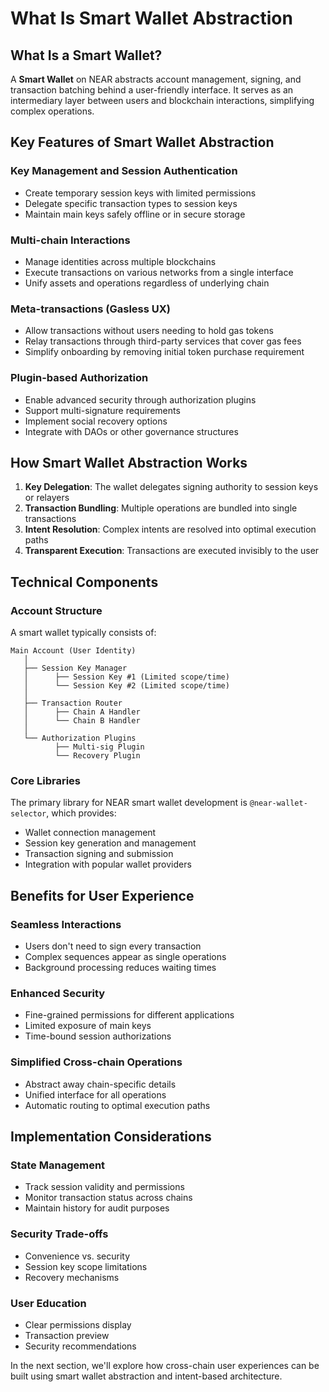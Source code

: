 # What Is Smart Wallet Abstraction

## What Is a Smart Wallet?

A **Smart Wallet** on NEAR abstracts account management, signing, and transaction batching behind a user-friendly interface. It serves as an intermediary layer between users and blockchain interactions, simplifying complex operations.

## Key Features of Smart Wallet Abstraction

### Key Management and Session Authentication
- Create temporary session keys with limited permissions
- Delegate specific transaction types to session keys
- Maintain main keys safely offline or in secure storage

### Multi-chain Interactions
- Manage identities across multiple blockchains
- Execute transactions on various networks from a single interface
- Unify assets and operations regardless of underlying chain

### Meta-transactions (Gasless UX)
- Allow transactions without users needing to hold gas tokens
- Relay transactions through third-party services that cover gas fees
- Simplify onboarding by removing initial token purchase requirement

### Plugin-based Authorization
- Enable advanced security through authorization plugins
- Support multi-signature requirements
- Implement social recovery options
- Integrate with DAOs or other governance structures

## How Smart Wallet Abstraction Works

1. **Key Delegation**: The wallet delegates signing authority to session keys or relayers
2. **Transaction Bundling**: Multiple operations are bundled into single transactions
3. **Intent Resolution**: Complex intents are resolved into optimal execution paths
4. **Transparent Execution**: Transactions are executed invisibly to the user

## Technical Components

### Account Structure

A smart wallet typically consists of:

```
Main Account (User Identity)
   │
   ├── Session Key Manager
   │      ├── Session Key #1 (Limited scope/time)
   │      └── Session Key #2 (Limited scope/time)
   │
   ├── Transaction Router
   │      ├── Chain A Handler
   │      └── Chain B Handler
   │
   └── Authorization Plugins
          ├── Multi-sig Plugin
          └── Recovery Plugin
```

### Core Libraries

The primary library for NEAR smart wallet development is `@near-wallet-selector`, which provides:

- Wallet connection management
- Session key generation and management
- Transaction signing and submission
- Integration with popular wallet providers

## Benefits for User Experience

### Seamless Interactions
- Users don't need to sign every transaction
- Complex sequences appear as single operations
- Background processing reduces waiting times

### Enhanced Security
- Fine-grained permissions for different applications
- Limited exposure of main keys
- Time-bound session authorizations

### Simplified Cross-chain Operations
- Abstract away chain-specific details
- Unified interface for all operations
- Automatic routing to optimal execution paths

## Implementation Considerations

### State Management
- Track session validity and permissions
- Monitor transaction status across chains
- Maintain history for audit purposes

### Security Trade-offs
- Convenience vs. security
- Session key scope limitations
- Recovery mechanisms

### User Education
- Clear permissions display
- Transaction preview
- Security recommendations

In the next section, we'll explore how cross-chain user experiences can be built using smart wallet abstraction and intent-based architecture.
